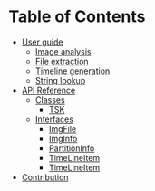# Table of Contents

* [User guide](./static/guide.md)
  * [Image analysis](./static/guide/image-analysis.md)
  * [File extraction](./static/guide/file-extraction.md)
  * [Timeline generation](./static/guide/timeline.md)
  * [String lookup](./static/guide/string-lookup.md)
* [API Reference](./generated/modules/_index_d_._tsk_js_.md)
  * [Classes]()
    * [TSK](./generated/classes/_index_d_._tsk_js_.tsk.md)
  * [Interfaces]()
    * [ImgFile](generated/interfaces/_index_d_._tsk_js_.imgfile.md)
    * [ImgInfo](generated/interfaces/_index_d_._tsk_js_.imginfo.md)
    * [PartitionInfo](generated/interfaces/_index_d_._tsk_js_.partitioninfo.md)
    * [TimeLineItem](generated/interfaces/_index_d_._tsk_js_.timelineitem.md)
    * [TimeLineItem](generated/interfaces/_index_d_._tsk_js_.tskoptions.md)
* [Contribution](./static/contribution.md)
